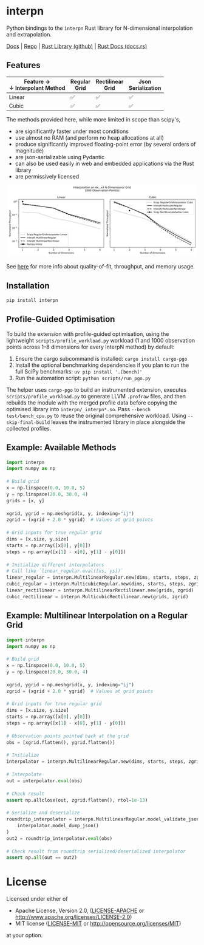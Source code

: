 # interpn

Python bindings to the `interpn` Rust library for N-dimensional interpolation and extrapolation. 

[Docs](https://interpnpy.readthedocs.io/en/latest/) |
[Repo](https://github.com/jlogan03/interpnpy) |
[Rust Library (github)](https://github.com/jlogan03/interpn) | 
[Rust Docs (docs.rs)](https://docs.rs/interpn/latest/interpn/)

## Features

| Feature →<br>↓ Interpolant Method | Regular<br>Grid | Rectilinear<br>Grid | Json<br>Serialization |
|-----------------------------------|-----------------|---------------------|-----------------------|
| Linear                            |   ✅            |     ✅              | ✅                    |
| Cubic                             |   ✅            |     ✅              | ✅                    |

The methods provided here, while more limited in scope than scipy's,

* are significantly faster under most conditions
* use almost no RAM (and perform no heap allocations at all)
* produce significantly improved floating-point error (by several orders of magnitude)
* are json-serializable using Pydantic
* can also be used easily in web and embedded applications via the Rust library
* are permissively licensed

![ND throughput 1000 obs](./docs/throughput_vs_dims_1000_obs.svg)

See [here](https://interpnpy.readthedocs.io/en/latest/perf/) for more info about quality-of-fit, throughput, and memory usage.

## Installation

```bash
pip install interpn
```

## Profile-Guided Optimisation

To build the extension with profile-guided optimisation, using the lightweight `scripts/profile_workload.py` workload (1 and 1000 observation points across 1–8 dimensions for every InterpN method) by default:

1. Ensure the cargo subcommand is installed: `cargo install cargo-pgo`
2. Install the optional benchmarking dependencies if you plan to run the full SciPy benchmarks: `uv pip install '.[bench]'`
3. Run the automation script: `python scripts/run_pgo.py`

The helper uses `cargo-pgo` to build an instrumented extension, executes `scripts/profile_workload.py` to generate LLVM `.profraw` files, and then rebuilds the module with the merged profile data before copying the optimised library into `interpn/_interpn*.so`. Pass `--bench test/bench_cpu.py` to reuse the original comprehensive workload. Using `--skip-final-build` leaves the instrumented library in place alongside the collected profiles.

## Example: Available Methods

```python
import interpn
import numpy as np

# Build grid
x = np.linspace(0.0, 10.0, 5)
y = np.linspace(20.0, 30.0, 4)
grids = [x, y]

xgrid, ygrid = np.meshgrid(x, y, indexing="ij")
zgrid = (xgrid + 2.0 * ygrid)  # Values at grid points

# Grid inputs for true regular grid
dims = [x.size, y.size]
starts = np.array([x[0], y[0]])
steps = np.array([x[1] - x[0], y[1] - y[0]])

# Initialize different interpolators
# Call like `linear_regular.eval([xs, ys])`
linear_regular = interpn.MultilinearRegular.new(dims, starts, steps, zgrid)
cubic_regular = interpn.MulticubicRegular.new(dims, starts, steps, zgrid)
linear_rectilinear = interpn.MultilinearRectilinear.new(grids, zgrid)
cubic_rectilinear = interpn.MulticubicRectilinear.new(grids, zgrid)
```

## Example: Multilinear Interpolation on a Regular Grid

```python
import interpn
import numpy as np

# Build grid
x = np.linspace(0.0, 10.0, 5)
y = np.linspace(20.0, 30.0, 4)

xgrid, ygrid = np.meshgrid(x, y, indexing="ij")
zgrid = (xgrid + 2.0 * ygrid)  # Values at grid points

# Grid inputs for true regular grid
dims = [x.size, y.size]
starts = np.array([x[0], y[0]])
steps = np.array([x[1] - x[0], y[1] - y[0]])

# Observation points pointed back at the grid
obs = [xgrid.flatten(), ygrid.flatten()]

# Initialize
interpolator = interpn.MultilinearRegular.new(dims, starts, steps, zgrid.flatten())

# Interpolate
out = interpolator.eval(obs)

# Check result
assert np.allclose(out, zgrid.flatten(), rtol=1e-13)

# Serialize and deserialize
roundtrip_interpolator = interpn.MultilinearRegular.model_validate_json(
    interpolator.model_dump_json()
)
out2 = roundtrip_interpolator.eval(obs)

# Check result from roundtrip serialized/deserialized interpolator
assert np.all(out == out2)
```


# License

Licensed under either of

- Apache License, Version 2.0, ([LICENSE-APACHE](LICENSE-APACHE) or http://www.apache.org/licenses/LICENSE-2.0)
- MIT license ([LICENSE-MIT](LICENSE-MIT) or http://opensource.org/licenses/MIT)

at your option.
